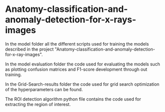 # Anatomy-classification-and-anomaly-detection-for-x-rays-images
In the model folder all the different scripts used for training the models described in the project "Anatomy-classification-and-anomaly-detection-for-x-ray-images". 

In the model evaluation folder the code used for evaluating the models such as plotting confusion matrices and F1-score development through out training. 

In the Grid-Search-results folder the code used for grid search optimization of the hyperparameters can be found. 

The ROI detection algorithm python file contains the code used for extracting the region of interest. 
